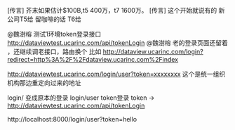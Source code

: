 
[传言] 芥末如果估计$100B,t5 400万，t7 1600万。
[传言] 这个开始就说有的 新公司T5给 留咖啡的话 T6给


@魏澍榕 测试1环境token登录接口 http://dataviewtest.ucarinc.com/api/tokenLogin
@魏澍榕  老的登录页面还留着 ，还继续调老接口，路由换个 比如 http://dataview.ucarinc.com/login?redirect=http%3A%2F%2Fdataview.ucarinc.com%2Findex

http://dataviewtest.ucarinc.com/login/user?token=xxxxxxxx      这个是统一组织机构那边重定向过来的地址

login/ 变成原本的登录
login/user token登录
token -> http://dataviewtest.ucarinc.com/api/tokenLogin

http://localhost:8000/login/user?token=hello